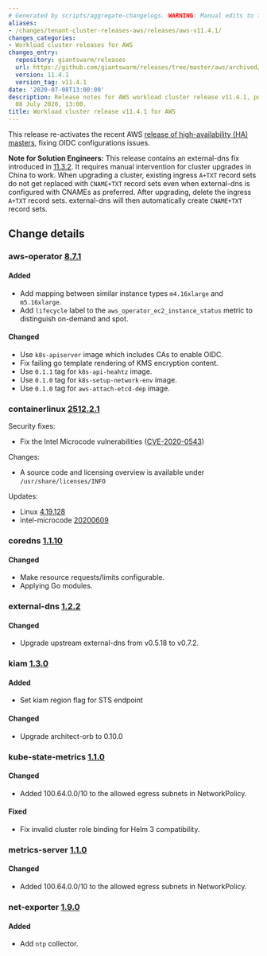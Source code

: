 ```yaml
---
# Generated by scripts/aggregate-changelogs. WARNING: Manual edits to this files will be overwritten.
aliases:
- /changes/tenant-cluster-releases-aws/releases/aws-v11.4.1/
changes_categories:
- Workload cluster releases for AWS
changes_entry:
  repository: giantswarm/releases
  url: https://github.com/giantswarm/releases/tree/master/aws/archived/v11.4.1
  version: 11.4.1
  version_tag: v11.4.1
date: '2020-07-08T13:00:00'
description: Release notes for AWS workload cluster release v11.4.1, published on
  08 July 2020, 13:00.
title: Workload cluster release v11.4.1 for AWS
---
```


This release re-activates the recent AWS [release of high-availability (HA) masters](https://docs.giantswarm.io/changes/tenant-cluster-releases-aws/releases/aws-v11.4.0/), fixing OIDC configurations issues.


**Note for Solution Engineers:** This release contains an external-dns fix introduced in
[11.3.2](https://github.com/giantswarm/releases/blob/master/aws/v11.3.2/release-notes.md).
It requires manual intervention for cluster upgrades in China to work. When upgrading a
cluster, existing ingress `A+TXT` record sets do not get replaced with `CNAME+TXT` record sets
even when external-dns is configured with CNAMEs as preferred. After upgrading, delete the
ingress `A+TXT` record sets. external-dns will then automatically create `CNAME+TXT` record
sets.


## Change details


### aws-operator [8.7.1](https://github.com/giantswarm/aws-operator/releases/tag/v8.7.1)

#### Added
- Add mapping between similar instance types `m4.16xlarge` and `m5.16xlarge`.
- Add `lifecycle` label to the `aws_operator_ec2_instance_status` metric to distinguish on-demand and spot.
#### Changed
- Use `k8s-apiserver` image which includes CAs to enable OIDC.
- Fix failing go template rendering of KMS encryption content.
- Use `0.1.1` tag for `k8s-api-heahtz` image.
- Use `0.1.0` tag for `k8s-setup-network-env` image.
- Use `0.1.0` tag for `aws-attach-etcd-dep` image.



### containerlinux [2512.2.1](https://www.flatcar-linux.org/releases/#release-2512.2.1)

Security fixes:
- Fix the Intel Microcode vulnerabilities ([CVE-2020-0543](https://cve.mitre.org/cgi-bin/cvename.cgi?name=CVE-2020-0543))

Changes:
- A source code and licensing overview is available under `/usr/share/licenses/INFO`

Updates:
- Linux [4.19.128](https://lwn.net/Articles/822841/)
- intel-microcode [20200609](https://github.com/intel/Intel-Linux-Processor-Microcode-Data-Files/releases/tag/microcode-20200609)


### coredns [1.1.10](https://github.com/giantswarm/coredns-app/releases/tag/v1.1.10)

#### Changed
- Make resource requests/limits configurable.
- Applying Go modules.



### external-dns [1.2.2](https://github.com/giantswarm/external-dns-app/releases/tag/v1.2.2)

#### Changed
- Upgrade upstream external-dns from v0.5.18 to v0.7.2.



### kiam [1.3.0](https://github.com/giantswarm/kiam-app/releases/tag/v1.3.0)

#### Added
- Set kiam region flag for STS endpoint
#### Changed
- Upgrade architect-orb to 0.10.0



### kube-state-metrics [1.1.0](https://github.com/giantswarm/kube-state-metrics-app/releases/tag/v1.1.0)

#### Changed
- Added 100.64.0.0/10 to the allowed egress subnets in NetworkPolicy.
#### Fixed
- Fix invalid cluster role binding for Helm 3 compatibility.



### metrics-server [1.1.0](https://github.com/giantswarm/metrics-server-app/releases/tag/v1.1.0)

#### Changed
- Added 100.64.0.0/10 to the allowed egress subnets in NetworkPolicy.



### net-exporter [1.9.0](https://github.com/giantswarm/net-exporter/releases/tag/v1.9.0)

#### Added
- Add `ntp` collector.
